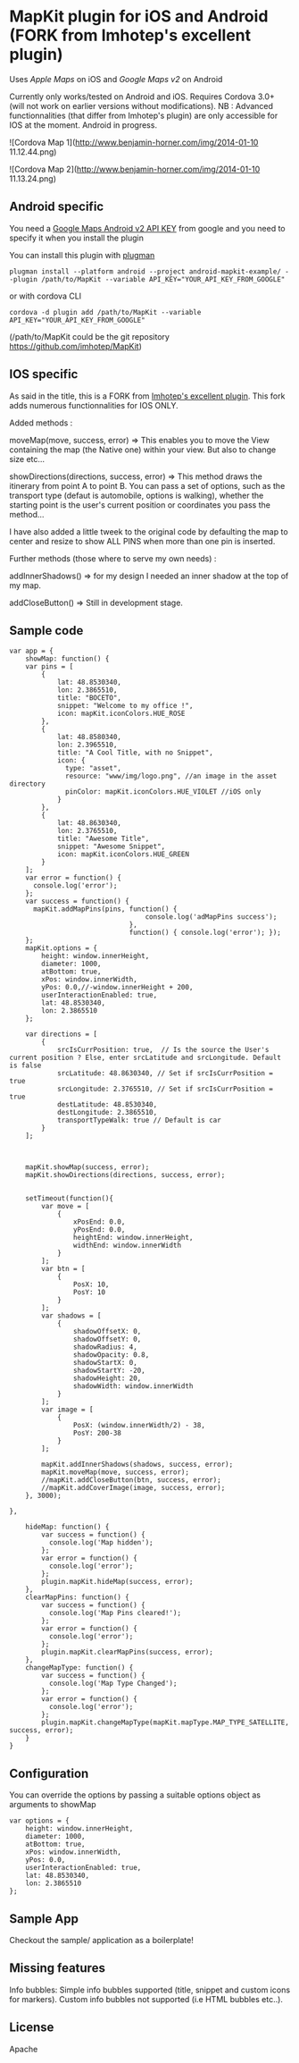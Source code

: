 MapKit plugin for iOS and Android (FORK from Imhotep's excellent plugin)
========================================================================

Uses *Apple Maps* on iOS and *Google Maps v2* on Android

Currently only works/tested on Android and iOS. Requires Cordova 3.0+ (will not work on earlier versions without modifications).
NB : Advanced functionnalities (that differ from Imhotep's plugin) are only accessible for IOS at the moment. Android in progress.

![Cordova Map 1](http://www.benjamin-horner.com/img/2014-01-10 11.12.44.png)

![Cordova Map 2](http://www.benjamin-horner.com/img/2014-01-10 11.13.24.png)

Android specific
----------------

You need a [Google Maps Android v2 API KEY](https://code.google.com/apis/console/) from google and you need to specify it when you install the plugin

You can install this plugin with [plugman](https://npmjs.org/package/plugman)

    plugman install --platform android --project android-mapkit-example/ --plugin /path/to/MapKit --variable API_KEY="YOUR_API_KEY_FROM_GOOGLE"

or with cordova CLI

    cordova -d plugin add /path/to/MapKit --variable API_KEY="YOUR_API_KEY_FROM_GOOGLE"

(/path/to/MapKit could be the git repository https://github.com/imhotep/MapKit)


IOS specific
------------
As said in the title, this is a FORK from [Imhotep's excellent plugin](https://github.com/imhotep/MapKit). This fork adds numerous functionnalities for IOS ONLY.

Added methods :

moveMap(move, success, error) => This enables you to move the View containing the map (the Native one) within your view. But also to change size etc…

showDirections(directions, success, error) => This method draws the itinerary from point A to point B. You can pass a set of options, such as the transport type (defaut is automobile, options is walking), whether the starting point is the user's current position or coordinates you pass the method…

I have also added a little tweek to the original code by defaulting the map to center and resize to show ALL PINS when more than one pin is inserted.

Further methods (those where to serve my own needs) :

addInnerShadows() => for my design I needed an inner shadow at the top of my map.

addCloseButton() => Still in development stage.


Sample code
-----------

    var app = {
        showMap: function() {
        var pins = [
            {
                lat: 48.8530340,
                lon: 2.3865510,
                title: "BOCETO",
                snippet: "Welcome to my office !",
                icon: mapKit.iconColors.HUE_ROSE
            },
            {
                lat: 48.8580340,
                lon: 2.3965510,
                title: "A Cool Title, with no Snippet",
                icon: {
                  type: "asset",
                  resource: "www/img/logo.png", //an image in the asset directory
                  pinColor: mapKit.iconColors.HUE_VIOLET //iOS only
                }
            },
            {
                lat: 48.8630340,
                lon: 2.3765510,
                title: "Awesome Title",
                snippet: "Awesome Snippet",
                icon: mapKit.iconColors.HUE_GREEN
            }
        ];
        var error = function() {
          console.log('error');
        };
        var success = function() {
          mapKit.addMapPins(pins, function() {
                                      console.log('adMapPins success');
                                  },
                                  function() { console.log('error'); });
        };
        mapKit.options = {
            height: window.innerHeight,
            diameter: 1000,
            atBottom: true,
            xPos: window.innerWidth,
            yPos: 0.0,//-window.innerHeight + 200,
            userInteractionEnabled: true,
            lat: 48.8530340,
            lon: 2.3865510
        };

        var directions = [
            {
                srcIsCurrPosition: true,  // Is the source the User's current position ? Else, enter srcLatitude and srcLongitude. Default is false
                srcLatitude: 48.8630340, // Set if srcIsCurrPosition = true
                srcLongitude: 2.3765510, // Set if srcIsCurrPosition = true
                destLatitude: 48.8530340,
                destLongitude: 2.3865510,
                transportTypeWalk: true // Default is car
            }
        ];



        mapKit.showMap(success, error);
        mapKit.showDirections(directions, success, error);


        setTimeout(function(){
            var move = [
                {
                    xPosEnd: 0.0,
                    yPosEnd: 0.0,
                    heightEnd: window.innerHeight,
                    widthEnd: window.innerWidth
                }
            ];
            var btn = [
                {
                    PosX: 10,
                    PosY: 10
                }
            ];
            var shadows = [
                {
                    shadowOffsetX: 0,
                    shadowOffsetY: 0,
                    shadowRadius: 4,
                    shadowOpacity: 0.8,
                    shadowStartX: 0,
                    shadowStartY: -20,
                    shadowHeight: 20,
                    shadowWidth: window.innerWidth
                }
            ];
            var image = [
                {
                    PosX: (window.innerWidth/2) - 38,
                    PosY: 200-38
                }
            ];

            mapKit.addInnerShadows(shadows, success, error);
            mapKit.moveMap(move, success, error);
            //mapKit.addCloseButton(btn, success, error);
            //mapKit.addCoverImage(image, success, error);
        }, 3000);

    },

        hideMap: function() {
            var success = function() {
              console.log('Map hidden');
            };
            var error = function() {
              console.log('error');
            };
            plugin.mapKit.hideMap(success, error);
        },
        clearMapPins: function() {
            var success = function() {
              console.log('Map Pins cleared!');
            };
            var error = function() {
              console.log('error');
            };
            plugin.mapKit.clearMapPins(success, error);
        },
        changeMapType: function() {
            var success = function() {
              console.log('Map Type Changed');
            };
            var error = function() {
              console.log('error');
            };
            plugin.mapKit.changeMapType(mapKit.mapType.MAP_TYPE_SATELLITE, success, error);
        }
    }

Configuration
-------------

You can override the options by passing a suitable options object as arguments to showMap

    var options = {
        height: window.innerHeight,
        diameter: 1000,
        atBottom: true,
        xPos: window.innerWidth,
        yPos: 0.0,
        userInteractionEnabled: true,
        lat: 48.8530340,
        lon: 2.3865510
    };

Sample App
----------

Checkout the sample/ application as a boilerplate!

Missing features
----------------

Info bubbles: Simple info bubbles supported (title, snippet and custom icons for markers). Custom info bubbles not supported (i.e HTML bubbles etc..).

License
-------

Apache
